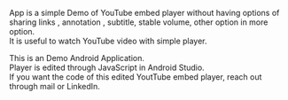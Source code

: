 App is a simple Demo of YouTube embed player without having options of sharing links , annotation , subtitle, stable volume, other option in more option.                                                                                                                                                                                                                                                                                       
It is useful to watch YouTube video with simple player.                                                                                                                                                                 
                                                                                                                                                                                                                        
This is an Demo Android Application.                                                                                                                                                                                                                                                                                                                                                                                                            
Player is edited through JavaScript in Android Studio.                                                                                                                                                                                                                                                                                                                                                                                          
If you want the code of this edited YoutTube embed player, reach out through mail or LinkedIn.                                                                                                                              
